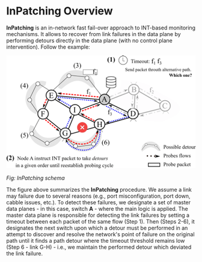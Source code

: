 # InPatching Overview
**InPatching** is an in-network fast fail-over approach to INT-based monitoring mechanisms. It allows to recover from link failures in the data plane by performing detours directly in the data plane (with no control plane intervention). Follow the example:

<p>
  <!--- comentario: ![topology](resources/icc23-overview2-1.png "topology") --->
  <img src="resources/icc23-overview2-1.png" alt="drawing" style="width:700px;"/>
</p>
<p>
    <em>Fig: InPatching schema</em>
</p>

The figure above summarizes the **InPatching** procedure. We assume a link may failure due to several reasons (e.g., port misconfiguration, port down, cabble issues, etc.). To detect these failures, we designate a set of master data planes - in this case, switch **A** - where the main logic is applied. The master data plane is responsible for detecting the link failures by setting a timeout between each packet of the same flow (Step 1).  Then (Steps 2-6), it designates the next switch upon which a detour must be performed in an attempt to discover and resolve the network's point of failure on the original path until it finds a path detour where the timeout threshold remains low (Step 6 - link G-H) - i.e., we maintain the performed detour which deviated the link failure.

